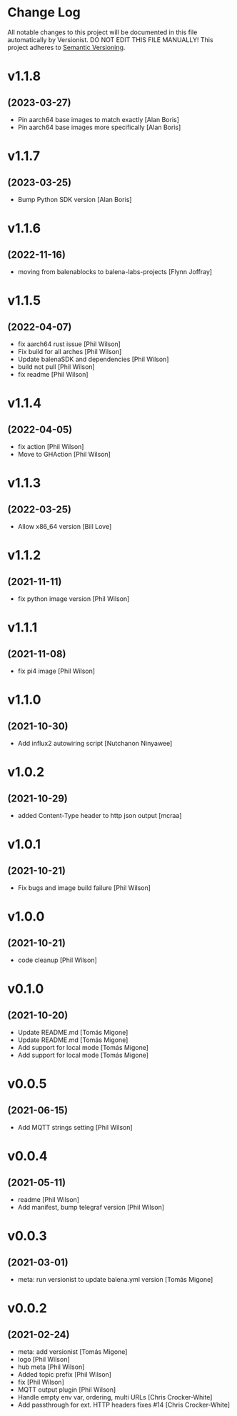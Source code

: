 # Change Log

All notable changes to this project will be documented in this file
automatically by Versionist. DO NOT EDIT THIS FILE MANUALLY!
This project adheres to [Semantic Versioning](http://semver.org/).

# v1.1.8
## (2023-03-27)

* Pin aarch64 base images to match exactly [Alan Boris]
* Pin aarch64 base images more specifically [Alan Boris]

# v1.1.7
## (2023-03-25)

* Bump Python SDK version [Alan Boris]

# v1.1.6
## (2022-11-16)

* moving from balenablocks to balena-labs-projects [Flynn Joffray]

# v1.1.5
## (2022-04-07)

* fix aarch64 rust issue [Phil Wilson]
* Fix build for all arches [Phil Wilson]
* Update balenaSDK and dependencies [Phil Wilson]
* build not pull [Phil Wilson]
* fix readme [Phil Wilson]

# v1.1.4
## (2022-04-05)

* fix action [Phil Wilson]
* Move to GHAction [Phil Wilson]

# v1.1.3
## (2022-03-25)

* Allow x86_64 version [Bill Love]

# v1.1.2
## (2021-11-11)

* fix python image version [Phil Wilson]

# v1.1.1
## (2021-11-08)

* fix pi4 image [Phil Wilson]

# v1.1.0
## (2021-10-30)

* Add influx2 autowiring script [Nutchanon Ninyawee]

# v1.0.2
## (2021-10-29)

* added Content-Type header to http json output [mcraa]

# v1.0.1
## (2021-10-21)

* Fix bugs and image build failure [Phil Wilson]

# v1.0.0
## (2021-10-21)

* code cleanup [Phil Wilson]

# v0.1.0
## (2021-10-20)

* Update README.md [Tomás Migone]
* Update README.md [Tomás Migone]
* Add support for local mode [Tomás Migone]
* Add support for local mode [Tomás Migone]

# v0.0.5
## (2021-06-15)

* Add MQTT strings setting [Phil Wilson]

# v0.0.4
## (2021-05-11)

* readme [Phil Wilson]
* Add manifest, bump telegraf version [Phil Wilson]

# v0.0.3
## (2021-03-01)

* meta: run versionist to update balena.yml version [Tomás Migone]

# v0.0.2
## (2021-02-24)

* meta: add versionist [Tomás Migone]
* logo [Phil Wilson]
* hub meta [Phil Wilson]
* Added topic prefix [Phil Wilson]
* fix [Phil Wilson]
* MQTT output plugin [Phil Wilson]
* Handle empty env var, ordering, multi URLs [Chris Crocker-White]
* Add passthrough for ext. HTTP headers fixes #14 [Chris Crocker-White]
